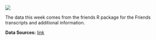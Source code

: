 ![](https://upload.wikimedia.org/wikipedia/commons/thumb/b/bc/Friends_logo.svg/1200px-Friends_logo.svg.png)

The data this week comes from the friends R package for the Friends transcripts and additional information.

**Data Sources:** [link](https://github.com/rfordatascience/tidytuesday/blob/master/data/2020/2020-09-08/readme.md)
